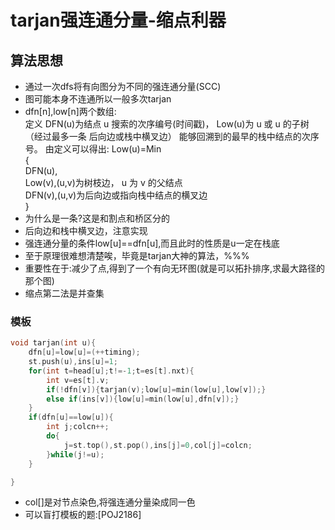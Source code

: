 # tarjan强连通分量-缩点利器
## 算法思想
- 通过一次dfs将有向图分为不同的强连通分量(SCC)
- 图可能本身不连通所以一般多次tarjan
- dfn[n],low[n]两个数组:   
定义 DFN(u)为结点 u 搜索的次序编号(时间戳)， Low(u)为 u 或 u 的子树（经过最多一条
后向边或栈中横叉边） 能够回溯到的最早的栈中结点的次序号。 由定义可以得出:
Low(u)=Min    
{   
DFN(u),   
Low(v),(u,v)为树枝边， u 为 v 的父结点  
DFN(v),(u,v)为后向边或指向栈中结点的横叉边  
}  
- 为什么是一条?这是和割点和桥区分的
- 后向边和栈中横叉边，注意实现
- 强连通分量的条件low[u]==dfn[u],而且此时的性质是u一定在栈底
- 至于原理很难想清楚唉，毕竟是tarjan大神的算法，%%%
- 重要性在于:减少了点,得到了一个有向无环图(就是可以拓扑排序,求最大路径的那个图)
- 缩点第二法是并查集
### 模板
```cpp
void tarjan(int u){
    dfn[u]=low[u]=(++timing);
    st.push(u),ins[u]=1;
    for(int t=head[u];t!=-1;t=es[t].nxt){
        int v=es[t].v;
        if(!dfn[v]){tarjan(v);low[u]=min(low[u],low[v]);}
        else if(ins[v]){low[u]=min(low[u],dfn[v]);}
    }
    if(dfn[u]==low[u]){
        int j;colcn++;
        do{
            j=st.top(),st.pop(),ins[j]=0,col[j]=colcn;
        }while(j!=u);
    }

}
```
- col[]是对节点染色,将强连通分量染成同一色
- 可以盲打模板的题:[POJ2186]
